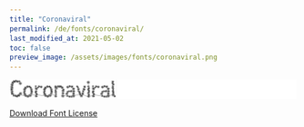 ```yaml
---
title: "Coronaviral"
permalink: /de/fonts/coronaviral/
last_modified_at: 2021-05-02
toc: false
preview_image: /assets/images/fonts/coronaviral.png
---
```

![Baumans](/assets/images/fonts/coronaviral.png)

[Download Font License](https://github.com/inkstitch/inkstitch/tree/main/fonts/coronaviral/LICENSE)
